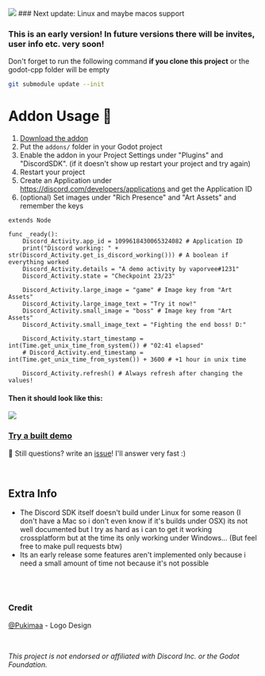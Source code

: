 <img src="https://github.com/vaporvee/discord-sdk-godot/blob/main/project/assets/Banner_v1.png?raw=true">
### Next update: Linux and maybe macos support

### This is an early version! In future versions there will be invites, user info etc. very soon!
Don't forget to run the following command **if you clone this project** or the godot-cpp folder will be empty
```sh
git submodule update --init
```
# Addon Usage :rocket:
1. [Download the addon](https://github.com/vaporvee/discord-sdk-godot/releases/latest/download/ADDON-Discord-SDK-Godot.zip/)
2. Put the `addons/` folder in your Godot project
3. Enable the addon in your Project Settings under "Plugins" and "DiscordSDK". (if it doesn't show up restart  your project and try again)
4. Restart your project
5. Create an Application under https://discord.com/developers/applications and get the Application ID
6. (optional) Set images under "Rich Presence" and "Art Assets" and remember the keys
```gdscript
extends Node

func _ready():
	Discord_Activity.app_id = 1099618430065324082 # Application ID
	print("Discord working: " + str(Discord_Activity.get_is_discord_working())) # A boolean if everything worked
	Discord_Activity.details = "A demo activity by vaporvee#1231"
	Discord_Activity.state = "Checkpoint 23/23"
	
	Discord_Activity.large_image = "game" # Image key from "Art Assets"
	Discord_Activity.large_image_text = "Try it now!"
	Discord_Activity.small_image = "boss" # Image key from "Art Assets"
	Discord_Activity.small_image_text = "Fighting the end boss! D:"
	
	Discord_Activity.start_timestamp = int(Time.get_unix_time_from_system()) # "02:41 elapsed"
	# Discord_Activity.end_timestamp = int(Time.get_unix_time_from_system()) + 3600 # +1 hour in unix time

	Discord_Activity.refresh() # Always refresh after changing the values!

```
#### Then it should look like this: 
<img src="https://cdn.discordapp.com/attachments/825019604207927326/1099642861256970311/activity.webp">

### [Try a built demo](https://github.com/vaporvee/discord-sdk-godot/releases/latest/download/Demo-Export.zip)
:incoming_envelope: Still questions? write an [issue](https://github.com/vaporvee/discord-sdk-godot/issues)! I'll answer very fast :)

<br />

## Extra Info
- The Discord SDK itself doesn't build under Linux for some reason (I don't have a Mac so i don't even know if it's builds under OSX) its not well documented but I try as hard as i can to get it working crossplatform but at the time its only working under Windows... (But feel free to make pull requests btw)
- Its an early release some features aren't implemented only because i need a small amount of time not because it's not possible

<br />
<br />

### Credit
[@Pukimaa](https://github.com/pukimaa) - Logo Design

<br />

*This project is not endorsed or affiliated with Discord Inc. or the Godot Foundation.*
